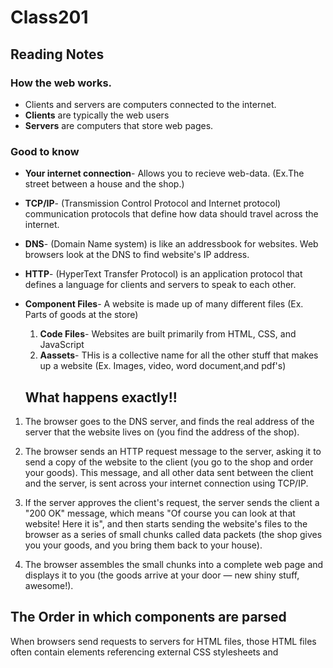# Class201 

## Reading Notes

### How the web works.

- Clients and servers are computers connected to the internet.
- **Clients** are typically the web users
- **Servers** are computers that store web pages.

### Good to know

- **Your internet connection**- Allows you to recieve web-data. (Ex.The street between a house and the shop.)
- **TCP/IP**- (Transmission Control Protocol and Internet protocol) communication protocols that define how data should travel across the internet.
- **DNS**- (Domain Name system) is like an addressbook for websites. Web browsers look at the DNS to find website's IP address.
- **HTTP**- (HyperText Transfer Protocol) is an application protocol that defines a language for clients and servers to speak to each other.
- **Component Files**- A website is made up of many different files (Ex. Parts of goods at the store) 
  1. **Code Files**- Websites are built primarily from HTML, CSS, and JavaScript
  2. **Aassets**- THis is a collective name for all the other stuff that makes up a  website (Ex. Images, video, word document,and pdf's)

  ## What happens exactly!!

 1.  The browser goes to the DNS server, and finds the real address of the server that the website lives on (you find the address of the shop).

2. The browser sends an HTTP request message to the server, asking it to send a copy of the website to the client (you go to the shop and order your goods). This message, and all other data sent between the client and the server, is sent across your internet connection using TCP/IP.

3. If the server approves the client's request, the server sends the client a "200 OK" message, which means "Of course you can look at that website! Here it is", and then starts sending the website's files to the browser as a series of small chunks called data packets (the shop gives you your goods, and you bring them back to your house).

4. The browser assembles the small chunks into a complete web page and displays it to you (the goods arrive at your door — new shiny stuff, awesome!).

## The Order in which components are parsed

When browsers send requests to servers for HTML files, those HTML files often contain <link> elements referencing external CSS stylesheets and <script> elements referencing external JavaScript scripts.
-  Browser prse HTML file first to allow the browser to recognize any <link> references external to CSS and any <script>

- Next, the browser parsing the HTML file send a request back to the server for CSS files <link> and JavaScript Files <Script>

- The browser creates in-memory DOM tree from the parsed HTML, generates an in-memory CSSOM structure from the parsed CSS, and compiles and executes the parsed JavaScript

- As the browser builds the DOM tree and applies the styles from the CSSOM tree and executes the JavaScript, a visual representation of the page is painted to the screen, and the user sees the page content and can begin to interact with it.

## HTML



### Questions to be answered

1. **What is an HTML attribute?** (Reference link)
https://developer.mozilla.org/en-US/docs/Web/HTML/Attributes#attribute_list

Attributes contain extra information about the element that won't appear in the content. In this example, the class attribute is an identifying name used to target the element with style information.

2. **Describe the Anatomy of an HTML element.**
The anatomy on a HTML element consist of opening and closing tags with the content in the middle. 
3. **what is the difference between <article> and <section>?**
The <article> tag relate to blog entry type features that can be reusuable. The <section> is just a stand alone piece of text. 
4. **What elements does a "typical" website include?** <base>, <header>, <body>, <footer>, <meta>, <style>, & <title>

5. **How does metadata influence search engine optimaization?** 
Elements belonging to the metadata content category modify the presentation or the behavior of the rest of the document, set up links to other documents, or convey other out-of-band information.

6. **How is the <meta> used when specifying metadata?** <base>, <link>, <script>, <style>, & <title>
(Reference link)
https://developer.mozilla.org/en-US/docs/Web/HTML/Content_categories#metadata_content

7. Compose a short poem describing how HTTP sends data between computers.

Hypertext transfer Protocol
Sends communication between browsers and servers.
At your request or a call
The documents fetched recontructed for sharers.


8. Describe how HTML, CSS, and JS files are parsed in the browser.

- The browser parses the HTML file first, and that leads to the browser recognizing any <link> element references to external CSS stylesheets and any <script>-element references to scripts.

- As the browser parses the HTML, it sends requests back to the server for any CSS files it has found from <link> elements, and any JavaScript files it has found from <script> elements, and from those, then parses the CSS and JavaScript.

- The browser generates an in-memory DOM tree from the parsed HTML, generates an in-memory CSSOM structure from the parsed CSS, and compiles and executes the parsed JavaScript.

- As the browser builds the DOM tree and applies the styles from the CSSOM tree and executes the JavaScript, a visual representation of the page is painted to the screen, and the user sees the page content and can begin to interact with it.

9. How can you find images to add to a website?
You can use your browser to find an img. also you can use the <img> tag insert img documents

10. How do you create a <string> vs a <number> in JavaScrip?
<string> you surrond the unicode characters with single or double qoutes.
<number> you follow the data with decimal digits.

11. What is a <variable> and why are they important in JavaScript?
Variable are important because the they give JavaScript something to refer to for a proper response.
Variables are letters, numbers or words that symbolize a previous meaning. 


